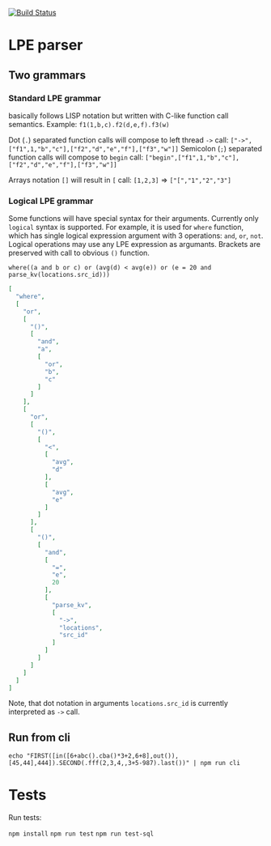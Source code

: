 [![Build Status](https://travis-ci.org/luxms/luxmsbi-lpe.svg?branch=master)](https://travis-ci.org/luxms/luxmsbi-lpe)

# LPE parser

## Two grammars

### Standard LPE grammar

basically follows LISP notation but written with C-like function call semantics. Example: `f1(1,b,c).f2(d,e,f).f3(w)`

Dot (`.`) separated function calls will compose to left thread `->` call: `["->",["f1",1,"b","c"],["f2","d","e","f"],["f3","w"]]`
Semicolon (`;`) separated function calls will compose to `begin` call: `["begin",["f1",1,"b","c"],["f2","d","e","f"],["f3","w"]]`

Arrays notation `[]` will result in `[` call: `[1,2,3]` => `["[","1","2","3"]`

### Logical LPE grammar

Some functions will have special syntax for their arguments. Currently only `logical` syntax is supported.
For example, it is used for `where` function, which has single logical expression argument with 3 operations: `and`, `or`, `not`.
Logical operations may use any LPE expression as argumants. Brackets are preserved with call to obvious `()` function.

`where((a and b or c) or (avg(d) < avg(e)) or (e = 20 and parse_kv(locations.src_id)))`

```JSON
[
  "where",
  [
    "or",
    [
      "()",
      [
        "and",
        "a",
        [
          "or",
          "b",
          "c"
        ]
      ]
    ],
    [
      "or",
      [
        "()",
        [
          "<",
          [
            "avg",
            "d"
          ],
          [
            "avg",
            "e"
          ]
        ]
      ],
      [
        "()",
        [
          "and",
          [
            "=",
            "e",
            20
          ],
          [
            "parse_kv",
            [
              "->",
              "locations",
              "src_id"
            ]
          ]
        ]
      ]
    ]
  ]
]
```

Note, that dot notation in arguments `locations.src_id` is currently interpreted as `->` call.

## Run from cli

`echo "FIRST([in([6+abc().cba()*3+2,6+8],out()),[45,44],444]).SECOND(.fff(2,3,4,,3+5-987).last())" | npm run cli`

# Tests

Run tests:

`npm install`
`npm run test`
`npm run test-sql`
